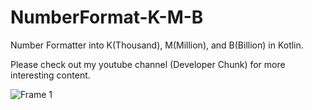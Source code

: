 # NumberFormat-K-M-B

Number Formatter into K(Thousand), M(Million), and B(Billion) in Kotlin.

Please check out my youtube channel (Developer Chunk) for more interesting content.

![Frame 1](https://user-images.githubusercontent.com/90105266/194636658-0d975000-5a0a-458b-a5b2-647984aa1f6b.png)
